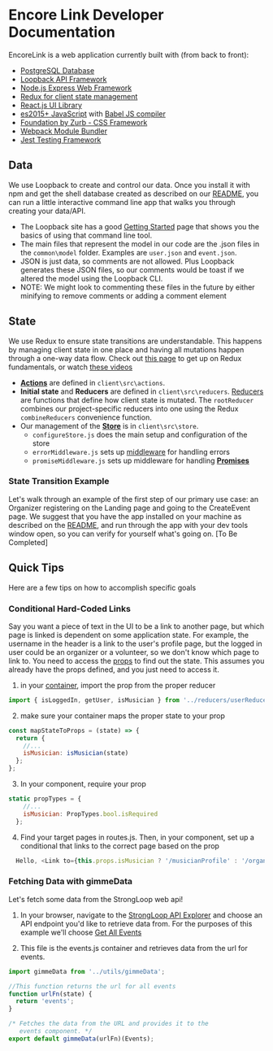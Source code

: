 # Encore Link Developer Documentation
EncoreLink is a web application currently built with (from back to front):

* [PostgreSQL Database](https://www.postgresql.org/)
* [Loopback API Framework](https://loopback.io/)
* [Node.js Express Web Framework](http://expressjs.com/)
* [Redux for client state management](http://redux.js.org/)
* [React.js UI Library](https://facebook.github.io/react/)
* [es2015+ JavaScript](https://babeljs.io/docs/learn-es2015/) with [Babel JS compiler](https://babeljs.io/)
* [Foundation by Zurb - CSS Framework](http://foundation.zurb.com/)
* [Webpack Module Bundler](https://webpack.github.io/)
* [Jest Testing Framework](https://facebook.github.io/jest/)

## Data
We use Loopback to create and control our data. Once you install it with npm and get the shell database created as described on our [README](README.md), you can run a little interactive command line app that walks you through creating your data/API.

* The Loopback site has a good [Getting Started](http://loopback.io/getting-started/) page that shows you the basics of using that command line tool.
* The main files that represent the model in our code are the .json files in the `common\model` folder. Examples are `user.json` and `event.json`.
* JSON is just data, so comments are not allowed. Plus Loopback generates these JSON files, so our comments would be toast if we altered the model using the Loopback CLI.
 * NOTE: We might look to commenting these files in the future by either minifying to remove comments or adding a comment element

## State
We use Redux to ensure state transitions are understandable. This happens by managing client state in one place and having all mutations happen through a one-way data flow. Check out [this page](http://redux.js.org/docs/introduction/index.html) to get up on Redux fundamentals, or watch [these videos](https://egghead.io/courses/getting-started-with-redux)

* **[Actions](http://redux.js.org/docs/basics/Actions.html)** are defined in `client\src\actions`.
* **Initial state** and **Reducers** are defined in `client\src\reducers`. [Reducers](http://redux.js.org/docs/basics/Reducers.html) are functions that define how client state is mutated. The `rootReducer` combines our project-specific reducers into one using the Redux `combineReducers` convenience function.
* Our management of the **[Store](http://redux.js.org/docs/basics/Store.html)** is in `client\src\store`.
   * `configureStore.js` does the main setup and configuration of the store
   * `errorMiddleware.js` sets up [middleware](http://redux.js.org/docs/advanced/Middleware.html) for handling errors
   * `promiseMiddleware.js` sets up middleware for handling **[Promises](http://redux.js.org/docs/advanced/AsyncFlow.html)**

### State Transition Example
Let's walk through an example of the first step of our primary use case: an Organizer registering on the Landing page and going to the CreateEvent page.
We suggest that you have the app installed on your machine as described on the [README](README.md), and run through the app with your dev tools window open,
so you can verify for yourself what's going on. [To Be Completed]

## Quick Tips
Here are a few tips on how to accomplish specific goals

### Conditional Hard-Coded Links
Say you want a piece of text in the UI to be a link to another page, but which page is linked is dependent on some application state.
For example, the username in the header is a link to the user's profile page, but the logged in user could be an organizer or a volunteer,
so we don't know which page to link to. You need to access the [props](https://facebook.github.io/react/docs/components-and-props.html) to find out the state. This assumes you already have the props defined,
and you just need to access it.

1. in your [container](https://medium.com/@learnreact/container-components-c0e67432e005), import the prop from the proper reducer
```JavaScript
import { isLoggedIn, getUser, isMusician } from '../reducers/userReducer';
```

2. make sure your container maps the proper state to your prop
```JavaScript
const mapStateToProps = (state) => {
  return {
    //...
    isMusician: isMusician(state)
  };
};
```

3. In your component, require your prop
```JavaScript
static propTypes = {
    //...
    isMusician: PropTypes.bool.isRequired
  };
```

4. Find your target pages in routes.js. Then, in your component, set up a conditional that links to the correct page based on the prop
```JavaScript
  Hello, <Link to={this.props.isMusician ? '/musicianProfile' : '/organizerProfile'}>{this.props.user.email}</Link>
```

### Fetching Data with gimmeData
Let's fetch some data from the StrongLoop web api!

1. In your browser, navigate to the [StrongLoop API Explorer](http://localhost:3000/explorer) and choose an API endpoint you'd like to retrieve data from. For the purposes of this example we'll choose [Get All Events](http://localhost:3000/explorer/#!/Event/Event_find)

2. This file is the events.js container and retrieves
data from the url for events.
```JavaScript
import gimmeData from '../utils/gimmeData';

//This function returns the url for all events
function urlFn(state) {
  return 'events';
}

/* Fetches the data from the URL and provides it to the
   events component. */
export default gimmeData(urlFn)(Events);
```
